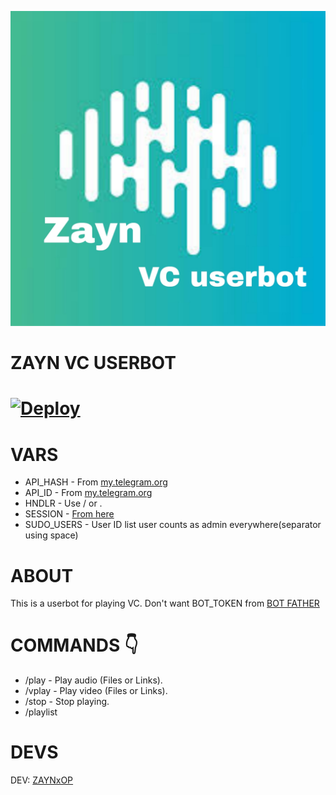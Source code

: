 <p align="center">
  <img src="logo(1).jpg" alt="Akbotmakersnew logo">

# ZAYN VC USERBOT

# [![Deploy](https://www.herokucdn.com/deploy/button.svg)](https://heroku.com/deploy?template=https://github.com/iamdivyeshh/zaynVCbot)

# VARS

* API_HASH - From [my.telegram.org](https://my.telegram.org)
* API_ID - From [my.telegram.org](https://my.telegram.org)
* HNDLR - Use / or .
* SESSION - [From here](https://tgsession.infotelbot.com/)
* SUDO_USERS - User ID list user counts as admin everywhere(separator using space)

# ABOUT

This is a userbot for playing VC.
Don't want BOT_TOKEN from [BOT FATHER](https://t.me/botfather)

# COMMANDS 👇

* /play - Play audio (Files or Links).
* /vplay - Play video (Files or Links).
* /stop - Stop playing.
* /playlist
# DEVS

DEV: [ZAYNxOP](https://t.me/ZAYNXOP)

